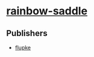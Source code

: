 # [rainbow-saddle](https://pypi.org/project/rainbow-saddle)



## Publishers
- [flupke](https://pypi.org/user/flupke)

